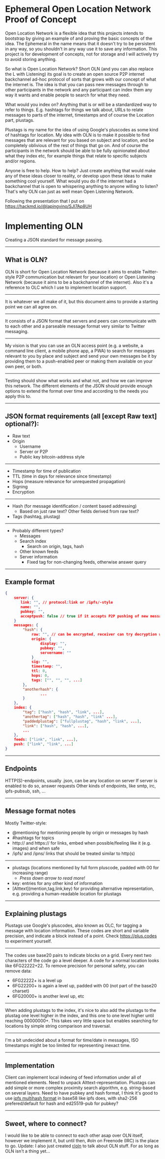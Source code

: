 Ephemeral Open Location Network Proof of Concept
================================================

Open Location Network is a flexible idea that this projects intends to bootstrap by giving an example of and proving the basic concepts of the idea. The Ephemeral in the name means that it doesn't try to be persistent in any way, so you shouldn't in any way use it to save any information. This project is for development of concepts, not for storage and I will actively try to avoid storing anything.

So what is Open Location Network? Short OLN (and you can also replace the L with Listening) its goal is to create an open source P2P internet backchannel ad-hoc protocol of sorts that grows with our concept of what the internet is. The idea is that you can pass new messages through to other participants in the network and any participant can index them any way it wants and enable people to search for what they need.

What would you index on? Anything that is or will be a standardized way to refer to things. E.g. hashtags for things we talk about, URLs to relate messages to parts of the internet, timestamps and of course the Location part, plustags.

Plustags is my name for the idea of using Google's pluscodes as some kind of hashtags for location. My idea with OLN is to make it possible to find messages that are relevant for you based on subject and location, and be completely oblivious of the rest of things that go on. And of course the participants in the network should be able to be fully opinionated about what they index etc, for example things that relate to specific subjects and/or regions.

Anyone is free to help. How to help? Just create anything that would make any of these ideas closer to reality, or develop upon these ideas to make something cool yourself. What would you do if the internet had a backchannel that is open to whispering anything to anyone willing to listen? That's why OLN can just as well mean Open Listening Network.

Following the presentation that I put on https://hackmd.io/@lapingvino/SJl7Ap8UH

# Implementing OLN

Creating a JSON standard for message passing.

---

## What is OLN?

OLN is short for Open Location Network (because it aims to enable Twitter-style P2P communication but relevant for your location) or Open Listening Network (because it aims to be a backchannel of the internet). Also it's a reference to OLC which I use to implement location support.

---

It is whatever we all make of it, but this document aims to provide a starting point we can all agree on.

---

It consists of a JSON format that servers and peers can communicate with to each other and a parseable message format very similar to Twitter messaging.

---

My vision is that you can use an OLN access point (e.g. a website, a command line client, a mobile phone app, a PWA) to search for messages relevant to you by place and subject and send your own messages be it by providing them to a push-enabled peer or making them available on your own peer, or both.

---

Testing should show what works and what not, and how we can improve this network. The different elements of the JSON should provide enough options to extend the format over time and according to the needs you apply this to.

---

## JSON format requirements (all [except Raw text] optional?):
- Raw text
- Origin
    - Username
    - Server or P2P
    - Public key bitcoin-address style

---

- Timestamp for time of publication
- TTL (time in days for relevance since timestamp)
- Hops (measure relevance for unrequested propagation)
- Signing
- Encryption

---

- Hash (for message identification / content based addressing)
    - Based on just raw text? Other fields derived from raw text?
- Tags (hashtag, plustag)

---

- Probably different types?
    - Messages
    - Search index
        - Search on origin, tags, hash
    - Other known feeds
    - Server information
        - Fixed tag for non-changing feeds, otherwise answer query

---

## Example format

```json
{
    server: {
       link: "", // protocol:link or /ipfs/-style
       name: "",
       pubkey: "",
       acceptpush: false // true if it accepts P2P pushing of new messages and index information
    }
    messages: {
        "hash": {
            raw: "", // can be encrypted, receiver can try decryption with either private key or AES symmetrical encryption
            origin: {
                display: "",
                pubkey: "",
                servername: ""
            }
            sig: "",
            timestamp: "",
            ttl: 0,
            hops: 0,
            tags: ["", "", "", ...]
        },
        "anotherhash": {
                ...
        }
    },
    index: {
        "tag": ["hash", "hash", "link", ...],
        "anothertag": ["hash", "hash", "link" ...],
        "paddedplustag": ["fullplustag", "hash", "link", ...],
        "link": ["hash", "hash", ...],
        ...
    },
    feeds: ["link", "link", ...],
    push: ["link", "link", ...]
}
```

---

## Endpoints

HTTP(S)-endpoints, usually .json, can be any location on server
If server is enabled to do so, answer requests
Other kinds of endpoints, like smtp, irc, ipfs-pubsub, ssh, ...

---

## Message format notes

Mostly Twitter-style:
- @mentioning for mentioning people by origin or messages by hash
- #hashtags for topics
- http:// and https:// for links, embed when possible/feeling like it (e.g. images) and when safe
- /ipfs/ and /ipns/ links that should be treated similar to http(s)

---

- plustags (locations mentioned by full form pluscode, padded with 00 for increasing range)
    - *Press down arrow to read more!*
- key: entries for any other kind of information
- \[Alttext](mention,tag,link,key) for providing alternative representation, e.g. providing a human-readable location for plustags

----

## Explaining plustags

Plustags use Google's pluscodes, also known as OLC, for tagging a message with location information. These codes are short and variable precision, and indicate a block instead of a point. Check https://plus.codes to experiment yourself.

----

The codes use base20 pairs to indicate blocks on a grid. Every next two characters of the code go a level deeper. A code for a normal location looks like 6FG22222+22. To remove precision for personal safety, you can remove data:
- 6FG22222+ is a level up
- 6FG22200+ is again a level up, padded with 00 (not part of the base20 charset)
- 6FG20000+ is another level up, etc

----

When adding plustags to the index, it's nice to also add the plustags to the plustag one level higher in the index, and this one to one level higher until reaching 00000000+. This takes very little space but enables searching for locations by simple string comparison and traversal.

---

I'm a bit undecided about a format for time/date in messages, ISO timestamps might be too limited for representing inexact time.

---

## Implementation

Client can implement local indexing of feed information under all of mentioned elements. Need to unpack Alttext-representation. Plustags can add simple or more complex proximity search algorithm, e.g. string-based on several layers.
Need to have pubkey and hash format, I think it's good to use [ipfs multihash format](https://github.com/multiformats/multihash) in base58 like ipfs does, with sha2-256 prefered/default for hash and ed25519-pub for pubkey?

---

## Sweet, where to connect?

I would like to be able to connect to each other asap over OLN itself, however we implement it, but until then, #oln on Freenode (IRC) is the place to go. Update: I also just created [r/oln](https://reddit.com/r/oln) to talk about OLN stuff. For as long as OLN isn't a thing yet...
